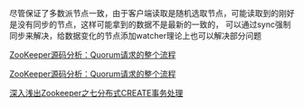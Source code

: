 尽管保证了多数派节点一致，由于客户端读取是随机选取节点，可能读取到的刚好是没有同步的节点，这样可能拿到的数据不是最新的一致的， 
可以通过sync强制同步来解决，给数据变化的节点添加watcher理论上也可以解决部分问题


[ZooKeeper源码分析：Quorum请求的整个流程](http://blog.csdn.net/jeff_fangji/article/details/42988439)

[ZooKeeper源码分析：Quorum请求的整个流程](http://www.linuxidc.com/Linux/2015-02/113730.htm)   

[深入浅出Zookeeper之七分布式CREATE事务处理](http://iwinit.iteye.com/blog/1777109#bc2394912)
